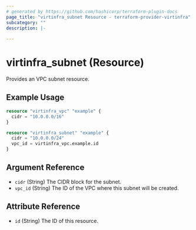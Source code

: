 ```yaml
---
# generated by https://github.com/hashicorp/terraform-plugin-docs
page_title: "virtinfra_subnet Resource - terraform-provider-virtinfra"
subcategory: ""
description: |-
  
---
```


# virtinfra_subnet (Resource)

Provides an VPC subnet resource.

## Example Usage

```terraform
resource "virtinfra_vpc" "example" {
  cidr = "10.0.0.0/16"
}

resource "virtinfra_subnet" "example" {
  cidr = "10.0.0.0/24"
  vpc_id = virtinfra_vpc.example.id
}
```

## Argument Reference

* `cidr` (String) The CIDR block for the subnet.
* `vpc_id` (String) The ID of the VPC where this subnet will be created.

## Attribute Reference

* `id` (String) The ID of this resource.


